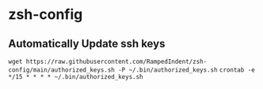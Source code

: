 # zsh-config
## Automatically Update ssh keys
`wget https://raw.githubusercontent.com/RampedIndent/zsh-config/main/authorized_keys.sh -P ~/.bin/authorized_keys.sh`
`crontab -e`
`*/15 * * * * ~/.bin/authorized_keys.sh`

